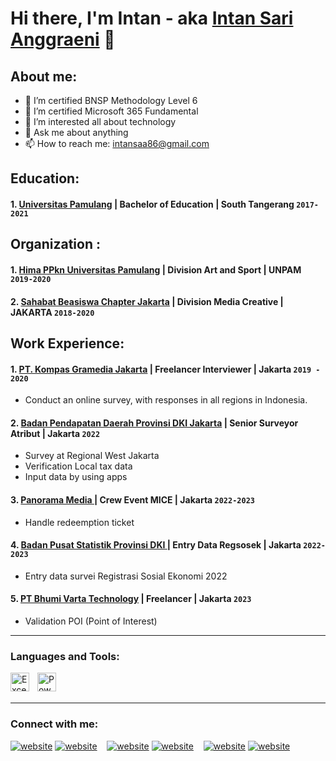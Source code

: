# Hi there, I'm Intan - aka [Intan Sari Anggraeni](https://www.youtube.com/channel/UC173Y5UwFN2dRuxf7LsgSGQ) 👋
## About me:
- 🔭 I’m certified BNSP Methodology Level 6
- 🌱 I’m certified Microsoft 365 Fundamental
- 🤔 I’m interested all about technology
- 💬 Ask me about anything
- 📫 How to reach me: intansaa86@gmail.com

## Education:

 #### 1. [Universitas Pamulang](https://www.unpam.ac.id) | Bachelor of Education | South Tangerang `2017-2021`

## Organization :
 #### 1. [Hima PPkn Universitas Pamulang](https://ppkn.unpam.ac.id/) | Division Art and Sport | UNPAM `2019-2020`
 #### 2. [Sahabat Beasiswa Chapter Jakarta](https://info.schoters.com/) | Division Media Creative | JAKARTA `2018-2020`

## Work Experience:
#### 1. [PT. Kompas Gramedia Jakarta](https://https://www.kompasgramedia.com/) | Freelancer Interviewer | Jakarta `2019 - 2020`
   -  Conduct an online survey, with responses in all regions in Indonesia.
#### 2. [Badan Pendapatan Daerah Provinsi DKI Jakarta](https://https://bapenda.jakarta.go.id) | Senior Surveyor Atribut | Jakarta `2022`
   - Survey at Regional West Jakarta 
   - Verification Local tax data
   - Input data by using apps
#### 3. [Panorama Media ](https://https://panoramamedia.co.id/) | Crew Event MICE | Jakarta `2022-2023`
   - Handle redeemption ticket
#### 4. [Badan Pusat Statistik Provinsi DKI ](https://jakpuskota.bps.go.id/) | Entry Data Regsosek | Jakarta `2022-2023`
   - Entry data survei Registrasi Sosial Ekonomi 2022
#### 5. [PT Bhumi Varta Technology](https://bvarta.com/) | Freelancer | Jakarta `2023`
   - Validation POI (Point of Interest) 


---

### Languages and Tools:
[<img align="left" alt="Excel" width="30px" src="https://is2-ssl.mzstatic.com/image/thumb/Purple126/v4/a8/fd/5a/a8fd5a84-c6f1-355f-3b9f-6e86598efaa3/XCEL.png/1200x630bb.png" style="padding-right:10px;" />][webdev]
[<img align="left" alt="Power BI" width="30px" src="https://powerbi.microsoft.com/pictures/application-logos/svg/powerbi.svg" style="padding-right:0px;" />][webdev]
<br />
<br />

---
### Connect with me:

[![website](./img/youtube-light.svg)](https://www.youtube.com/channel/UC173Y5UwFN2dRuxf7LsgSGQ-light-mode-only)
[![website](./img/youtube-dark.svg)](https://www.youtube.com/channel/UC173Y5UwFN2dRuxf7LsgSGQ-dark-mode-only)
&nbsp;&nbsp;
[![website](./img/linkedin-light.svg)](https://www.linkedin.com/in/intansarianggraeni#gh-light-mode-only)
[![website](./img/linkedin-dark.svg)](https://www.linkedin.com/in/intansarianggraeni#gh-dark-mode-only)
&nbsp;&nbsp;
[![website](./img/instagram-light.svg)](https://instagram.com/tans.pdf#gh-light-mode-only)
[![website](./img/instagram-dark.svg)](https://instagram.com/tans.pdf#gh-dark-mode-only)



[webdev]: https://github.com/Tansaa/Tansaa
